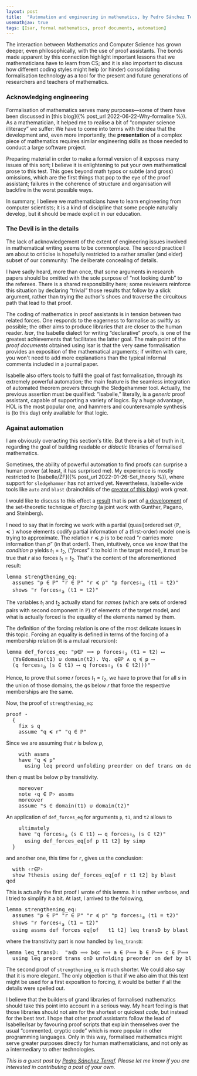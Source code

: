 ```yaml
---
layout: post
title:  "Automation and engineering in mathematics, by Pedro Sánchez Terraf"
usemathjax: true
tags: [Isar, formal mathematics, proof documents, automation]
---
```


The interaction between Mathematics and Computer Science has grown
deeper, even philosophically, with the use of proof assistants. The
bonds made apparent by this connection highlight important lessons
that we mathematicians have to learn from CS; and it is also important
to discuss how different coding styles might help (or hinder)
consolidating formalisation technology as a tool for the present and
future generations of researchers and teachers of mathematics.

### Acknowledging engineering

Formalisation of mathematics serves many purposes—some of them have been
discussed in [this blog]({% post_url 2022-06-22-Why-formalise %}).  As
a mathematician, it helped me to realise a bit of “computer science
illiteracy” we suffer: We have to come into terms with the idea that
the development and, even more importantly, the **presentation** of a
complex piece of mathematics requires similar engineering skills as
those needed to conduct a large software project.

Preparing material in order to make a formal version of it exposes
many issues of this sort; I believe it is enlightening to put your own
mathematical prose to this test. This goes beyond math typos or subtle
(and gross) omissions, which are the first things that pop to the eye
of the proof assistant; failures in the coherence of structure and
organisation will backfire in the worst possible ways.

In summary, I believe we mathematicians have to learn engineering from
computer scientists; it is a kind of discipline that some people
naturally develop, but it should be made explicit in our education.

### The Devil is in the details

The lack of acknowledgement of the extent of engineering issues involved
in mathematical writing seems to be commonplace. The second practice I
am about to criticise is hopefully restricted to a rather smaller (and
elder) subset of our community: The deliberate concealing of details.

I have sadly heard, more than once, that some arguments in research
papers should be omitted with the sole purpose of “not looking dumb”
to the referees. There is a shared responsibility here; some reviewers
reinforce this situation by declaring “trivial” those results that
follow by a slick argument, rather than trying the author's shoes and
traverse the circuitous path that lead to that proof.

The coding of mathematics in proof assistants is in tension between
two related forces. One responds to the eagerness to formalise as swiftly
as possible; the other aims to produce libraries that are closer to
the human reader. *Isar*, the Isabelle dialect for writing
“declarative” proofs, is one of the greatest achievements that
facilitates the latter goal. The main point of the *proof documents*
obtained using Isar is that the very same formalisation provides an
exposition of the mathematical arguments; if written with care, you
won't need to add more explanations than the typical informal comments
included in a journal paper.

Isabelle also offers tools to fulfil the goal of fast formalisation,
through its extremely powerful automation; the main feature is the
seamless integration of automated theorem provers through the
Sledgehammer tool. Actually, the previous assertion must be qualified:
“Isabelle,” literally, is a *generic* proof assistant, capable of
supporting a variety of logics. By a huge advantage, HOL is the most
popular one, and hammers and counterexample synthesis is (to this day)
only available for that logic.

### Against automation

I am obviously overacting this section's title. But there is a bit of
truth in it, regarding the goal of building readable or *didactic*
libraries of formalised mathematics.

Sometimes, the ability of powerful automation to find proofs can
surprise a human prover (at least, it has surprised me). My experience
is mostly restricted to [Isabelle/ZF]({% post_url 2022-01-26-Set_theory %}),
where support for `sledgehammer` has not
arrived yet. Nevertheless, Isabelle-wide tools like `auto` and `blast`
(brainchilds of the [creator of this
blog](https://www.cl.cam.ac.uk/~lp15/)) work great.

I would like to discuss to this effect a
[result](https://www.isa-afp.org/theories/independence_ch/#Forcing_Theorems.html#Forcing_Theorems.forcing_data1.strengthening_eq|fact)
that is part of
[a development](https://arxiv.org/abs/2210.15609) of
the set-theoretic technique of *forcing* (a joint work with Gunther,
Pagano, and Steinberg).

I need to say that in forcing we
work with a partial (quasi)ordered set
$\langle\mathbb{P},\preccurlyeq\rangle$ whose elements codify partial information of
a (first-order) model one is trying to approximate. The relation $r
\preccurlyeq p$ is to be read “$r$ carries more information than $p$” (in
that order!). Then, intuitively, once we know that the *condition* $p$
yields $t_1 = t_2$, (“*forces*” it to hold in the target model), it
must be true that $r$ also forces $t_1 = t_2$. That's the content of
the aforementioned result:

<pre class="source">
</span><span class="keyword1"><span class="command"><span class="entity_def" id="offset_912..917">lemma</span></span></span><span> </span><span class="entity_def" id="Forcing_Theorems.forcing_data1.strengthening_eq|fact"><span class="entity_def" id="Forcing_Theorems.forcing_data1.strengthening_eq|thm"><span class="entity_def" id="offset_918..934">strengthening_eq</span></span></span><span class="main"><span>:</span></span><span>
  </span><span class="keyword2"><span class="keyword"><span>assumes</span></span></span><span> </span><span class="quoted"><span class="quoted"><span>"</span><span class="free"><span>p</span></span><span> </span><span class="main"><span>∈</span></span><span> </span><span class="main"><span class="free"><span>ℙ</span></span></span><span>"</span></span></span><span> </span><span class="quoted"><span class="quoted"><span>"</span><span class="free"><span>r</span></span><span> </span><span class="main"><span>∈</span></span><span> </span><span class="main"><span class="free"><span>ℙ</span></span></span><span>"</span></span></span><span> </span><span class="quoted"><span class="quoted"><span>"</span><span class="free"><span>r</span></span><span> </span><span class="main"><span>≼</span></span><span> </span><span class="free"><span>p</span></span><span>"</span></span></span><span> </span><span class="quoted"><span class="quoted"><span>"</span><span class="free"><span>p</span></span><span> </span><span class="keyword1"><span>forces<span class="hidden">⇩</span><sub>a</sub></span></span><span> </span><span class="main"><span>(</span></span><span class="free"><span>t1</span></span><span> </span><span class="main"><span>=</span></span><span> </span><span class="free"><span>t2</span></span><span class="main"><span>)</span></span><span>"</span></span></span><span>
  </span><span class="keyword2"><span class="keyword"><span>shows</span></span></span><span> </span><span class="quoted"><span class="quoted"><span>"</span><span class="free"><span>r</span></span><span> </span><span class="keyword1"><span>forces<span class="hidden">⇩</span><sub>a</sub></span></span><span> </span><span class="main"><span>(</span></span><span class="free"><span>t1</span></span><span> </span><span class="main"><span>=</span></span><span> </span><span class="free"><span>t2</span></span><span class="main"><span>)</span></span><span>"</span></span></span>
</pre>

The variables $t_1$ and $t_2$ actually stand for *names* (which are
sets of ordered pairs with second component in $\mathbb{P}$) of
elements of the target model, and what is actually forced is the
equality of the elements named by them.

The definition of the forcing relation is one of the most delicate
issues in this topic. Forcing an equality is defined in terms of the
forcing of a membership relation (it is a mutual recursion):

<pre class="source">
</span><span class="keyword1"><span class="command"><span>lemma</span></span></span><span> </span><span class="entity_def" id="Forces_Definition.forcing_data1.def_forces_eq|fact"><span class="entity_def" id="Forces_Definition.forcing_data1.def_forces_eq|thm"><span>def_forces_eq</span></span></span><span class="main"><span>:</span></span><span> </span><span class="quoted"><span class="quoted"><span>"</span><span class="free"><span>p</span></span><span class="main"><span>∈</span></span><span class="main"><span class="free"><span>ℙ</span></span></span><span> </span><span class="main"><span>⟹</span></span><span> </span><span class="free"><span>p</span></span><span> </span><span class="keyword1"><span>forces<span class="hidden">⇩</span><sub>a</sub></span></span><span> </span><span class="main"><span>(</span></span><span class="free"><span>t1</span></span><span> </span><span class="main"><span>=</span></span><span> </span><span class="free"><span>t2</span></span><span class="main"><span>)</span></span><span> </span><span class="main"><span>⟷</span></span><span>
  </span><span class="main"><span>(</span></span><span class="main"><span>∀</span></span><span class="bound"><span>s</span></span><span class="main"><span>∈</span></span><span>domain</span><span class="main"><span>(</span></span><span class="free"><span>t1</span></span><span class="main"><span>)</span></span><span> </span><span class="main"><span>∪</span></span><span> </span><span>domain</span><span class="main"><span>(</span></span><span class="free"><span>t2</span></span><span class="main"><span>)</span></span><span class="main"><span>.</span></span><span> </span><span class="main"><span>∀</span></span><span class="bound"><span>q</span></span><span class="main"><span>.</span></span><span> </span><span class="bound"><span>q</span></span><span class="main"><span>∈</span></span><span class="main"><span class="free"><span>ℙ</span></span></span><span> </span><span class="main"><span>∧</span></span><span> </span><span class="bound"><span>q</span></span><span> </span><span class="main"><span>≼</span></span><span> </span><span class="free"><span>p</span></span><span> </span><span class="main"><span>⟶</span></span><span>
  </span><span class="main"><span>(</span></span><span class="bound"><span>q</span></span><span> </span><span class="keyword1"><span>forces<span class="hidden">⇩</span><sub>a</sub></span></span><span> </span><span class="main"><span>(</span></span><span class="bound"><span>s</span></span><span> </span><span class="main"><span>∈</span></span><span> </span><span class="free"><span>t1</span></span><span class="main"><span>)</span></span><span> </span><span class="main"><span>⟷</span></span><span> </span><span class="bound"><span>q</span></span><span> </span><span class="keyword1"><span>forces<span class="hidden">⇩</span><sub>a</sub></span></span><span> </span><span class="main"><span>(</span></span><span class="bound"><span>s</span></span><span> </span><span class="main"><span>∈</span></span><span> </span><span class="free"><span>t2</span></span><span class="main"><span>)</span></span><span class="main"><span>)</span></span><span class="main"><span>)</span></span><span>"</span></span></span>
</pre>

Hence, to prove that some $r$ forces $t_1 = t_2$, we have to prove
that for all $s$ in the union of those domains, the $q$s below $r$
that force the respective memberships are the same.

Now, the proof of `strengthening_eq`:
<pre class="source">
</span><span class="keyword1"><span class="command"><span>proof</span></span></span><span> </span><span class="operator"><span>-</span></span><span>
  </span><span class="keyword1"><span class="command"><span>{</span></span></span><span>
    </span><span class="keyword3"><span class="command"><span>fix</span></span></span><span> </span><span class="skolem"><span>s</span></span><span> </span><span class="skolem"><span>q</span></span><span>
    </span><span class="keyword3"><span class="command"><span>assume</span></span></span><span> </span><span class="quoted"><span class="quoted"><span>"</span><span class="skolem"><span>q</span></span><span> </span><span class="main"><span>≼</span></span><span> </span><span class="free"><span>r</span></span><span>"</span></span></span><span> </span><span class="quoted"><span class="quoted"><span>"</span><span class="skolem"><span>q</span></span><span> </span><span class="main"><span>∈</span></span><span> </span><span class="main"><span class="free"><span>ℙ</span></span></span><span>"</span></span></span><span></span>
</pre>

Since we are assuming that $r$ is below $p$,
<pre class="source">
    <span></span><span class="keyword1"><span class="command"><span>with</span></span></span><span> </span><span>assms</span><span></span>
    <span class="keyword1"><span class="command"><span>have</span></span></span><span> </span><span class="quoted"><span class="quoted"><span>"</span><span class="skolem"><span>q</span></span><span> </span><span class="main"><span>≼</span></span><span> </span><span class="free"><span>p</span></span><span>"</span></span></span><span>
      </span><span class="keyword1"><span class="command"><span>using</span></span></span><span> </span><span>leq_preord</span><span> </span><span class="keyword1"><span class="command"><span>unfolding</span></span></span><span> </span><span>preorder_on_def</span><span> </span><span>trans_on_def</span><span> </span><span class="keyword1"><span class="command"><span>by</span></span></span><span> </span><span class="operator"><span>blast</span></span>
</pre>
then $q$ must be below $p$ by transitivity.
<pre class="source">
    <span class="keyword1"><span class="command"><span>moreover</span></span></span><span>
    </span><span class="keyword1"><span class="command"><span>note</span></span></span><span> </span><span class="quoted"><span class="quoted"><span>‹</span><span class="skolem"><span>q</span></span><span> </span><span class="main"><span>∈</span></span><span> </span><span class="main"><span class="free"><span>ℙ</span></span></span><span>›</span></span></span><span> </span><span>assms</span><span>
    </span><span class="keyword1"><span class="command"><span>moreover</span></span></span><span>
    </span><span class="keyword3"><span class="command"><span>assume</span></span></span><span> </span><span class="quoted"><span class="quoted"><span>"</span><span class="skolem"><span>s</span></span><span> </span><span class="main"><span>∈</span></span><span> </span><span>domain</span><span class="main"><span>(</span></span><span class="free"><span>t1</span></span><span class="main"><span>)</span></span><span> </span><span class="main"><span>∪</span></span><span> </span><span>domain</span><span class="main"><span>(</span></span><span class="free"><span>t2</span></span><span class="main"><span>)</span></span><span>"</span></span></span>
</pre>
An application of `def_forces_eq` for arguments `p`, `t1`, and `t2` allows to
<pre class="source">
    </span><span class="keyword1"><span class="command"><span>ultimately</span></span></span><span>
    </span><span class="keyword1"><span class="command"><span>have</span></span></span><span> </span><span class="quoted"><span class="quoted"><span>"</span><span class="skolem"><span>q</span></span><span> </span><span class="keyword1"><span>forces<span class="hidden">⇩</span><sub>a</sub></span></span><span> </span><span class="main"><span>(</span></span><span class="skolem"><span>s</span></span><span> </span><span class="main"><span>∈</span></span><span> </span><span class="free"><span>t1</span></span><span class="main"><span>)</span></span><span> </span><span class="main"><span>⟷</span></span><span> </span><span class="skolem"><span>q</span></span><span> </span><span class="keyword1"><span>forces<span class="hidden">⇩</span><sub>a</sub></span></span><span> </span><span class="main"><span>(</span></span><span class="skolem"><span>s</span></span><span> </span><span class="main"><span>∈</span></span><span> </span><span class="free"><span>t2</span></span><span class="main"><span>)</span></span><span>"</span></span></span><span>
      </span><span class="keyword1"><span class="command"><span>using</span></span></span><span> </span><span>def_forces_eq</span><span class="main"><span>[</span></span><span class="operator"><span>of</span></span><span> </span><span class="quoted"><span class="free"><span>p</span></span></span><span> </span><span class="quoted"><span class="free"><span>t1</span></span></span><span> </span><span class="quoted"><span class="free"><span>t2</span></span></span><span class="main"><span>]</span></span><span> </span><span class="keyword1"><span class="command"><span>by</span></span></span><span> </span><span class="operator"><span>simp</span></span><span>
  </span><span class="keyword1"><span class="command"><span>}</span></span></span>
</pre>
and another one, this time for `r`, gives us the conclusion:
<pre class="source">
  <span class="keyword1"><span class="command"><span>with</span></span></span><span> </span><span class="quoted"><span class="quoted"><span>‹</span><span class="free"><span>r</span></span><span class="main"><span>∈</span></span><span class="main"><span class="free"><span>ℙ</span></span></span><span>›</span></span></span><span>
  </span><span class="keyword3"><span class="command"><span>show</span></span></span><span> </span><span class="var"><span class="quoted"><span class="var"><span>?thesis</span></span></span></span><span> </span><span class="keyword1"><span class="command"><span>using</span></span></span><span> </span><span>def_forces_eq</span><span class="main"><span>[</span></span><span class="operator"><span>of</span></span><span> </span><span class="quoted"><span class="free"><span>r</span></span></span><span> </span><span class="quoted"><span class="free"><span>t1</span></span></span><span> </span><span class="quoted"><span class="free"><span>t2</span></span></span><span class="main"><span>]</span></span><span> </span><span class="keyword1"><span class="command"><span>by</span></span></span><span> </span><span class="operator"><span>blast</span></span><span>
</span><span class="keyword1"><span class="command"><span>qed</span></span></span>
</pre>

This is actually the first proof I wrote of this lemma. It is rather
verbose, and I tried to simplify it a bit. At last, I arrived to the
following,
<pre class="source">
<span class="keyword1"><span class="command"><span class="entity_def" id="offset_1460..1465">lemma</span></span></span><span> </span><span class="entity_def" id="Forcing_Theorems.forcing_data1.strengthening_eq&apos;|fact"><span class="entity_def" id="Forcing_Theorems.forcing_data1.strengthening_eq&apos;|thm"><span>strengthening_eq</span></span></span><span class="main"><span>:</span></span><span>
  </span><span class="keyword2"><span class="keyword"><span>assumes</span></span></span><span> </span><span class="quoted"><span class="quoted"><span>"</span><span class="free"><span>p</span></span><span> </span><span class="main"><span>∈</span></span><span> </span><span class="main"><span class="free"><span>ℙ</span></span></span><span>"</span></span></span><span> </span><span class="quoted"><span class="quoted"><span>"</span><span class="free"><span>r</span></span><span> </span><span class="main"><span>∈</span></span><span> </span><span class="main"><span class="free"><span>ℙ</span></span></span><span>"</span></span></span><span> </span><span class="quoted"><span class="quoted"><span>"</span><span class="free"><span>r</span></span><span> </span><span class="main"><span>≼</span></span><span> </span><span class="free"><span>p</span></span><span>"</span></span></span><span> </span><span class="quoted"><span class="quoted"><span>"</span><span class="free"><span>p</span></span><span> </span><span class="keyword1"><span>forces<span class="hidden">⇩</span><sub>a</sub></span></span><span> </span><span class="main"><span>(</span></span><span class="free"><span>t1</span></span><span> </span><span class="main"><span>=</span></span><span> </span><span class="free"><span>t2</span></span><span class="main"><span>)</span></span><span>"</span></span></span><span>
  </span><span class="keyword2"><span class="keyword"><span>shows</span></span></span><span> </span><span class="quoted"><span class="quoted"><span>"</span><span class="free"><span>r</span></span><span> </span><span class="keyword1"><span>forces<span class="hidden">⇩</span><sub>a</sub></span></span><span> </span><span class="main"><span>(</span></span><span class="free"><span>t1</span></span><span> </span><span class="main"><span>=</span></span><span> </span><span class="free"><span>t2</span></span><span class="main"><span>)</span></span><span>"</span></span></span><span>
  </span><span class="keyword1"><span class="command"><span>using</span></span></span><span> </span><span>assms</span><span> </span><span>def_forces_eq</span><span class="main"><span>[</span></span><span class="operator"><span>of</span></span><span> </span><span class="main"><span>_</span></span><span> </span><span class="quoted"><span class="free"><span>t1</span></span></span><span> </span><span class="quoted"><span class="free"><span>t2</span></span></span><span class="main"><span>]</span></span><span> </span><span>leq_transD</span><span> </span><span class="keyword1"><span class="command"><span>by</span></span></span><span> </span><span class="operator"><span>blast</span></span>
</pre>
where the transitivity part is now handled by `leq_transD`:
<!--- Put this lemma before? -->
<pre class="source">
<span class="keyword1"><span class="command"><span>lemma</span></span></span><span> </span><span class="entity_def" id="Forcing_Notions.forcing_notion.leq_transD|fact"><span class="entity_def" id="Forcing_Notions.forcing_notion.leq_transD|thm"><span class="entity_def" id="offset_2058..2068">leq_transD</span></span></span><span class="main"><span>:</span></span><span>  </span><span class="quoted"><span class="quoted"><span>"</span><span class="free"><span>a</span></span><span class="main"><span>≼</span></span><span class="free"><span>b</span></span><span> </span><span class="main"><span>⟹</span></span><span> </span><span class="free"><span>b</span></span><span class="main"><span>≼</span></span><span class="free"><span>c</span></span><span> </span><span class="main"><span>⟹</span></span><span> </span><span class="free"><span>a</span></span><span> </span><span class="main"><span>∈</span></span><span> </span><span class="main"><span class="free"><span>ℙ</span></span></span><span class="main"><span>⟹</span></span><span> </span><span class="free"><span>b</span></span><span> </span><span class="main"><span>∈</span></span><span> </span><span class="main"><span class="free"><span>ℙ</span></span></span><span class="main"><span>⟹</span></span><span> </span><span class="free"><span>c</span></span><span> </span><span class="main"><span>∈</span></span><span> </span><span class="main"><span class="free"><span>ℙ</span></span></span><span class="main"><span>⟹</span></span><span> </span><span class="free"><span>a</span></span><span class="main"><span>≼</span></span><span class="free"><span>c</span></span><span>"</span></span></span><span>
  </span><span class="keyword1"><span class="command"><span>using</span></span></span><span> </span><span>leq_preord</span><span> </span><span>trans_onD</span><span> </span><span class="keyword1"><span class="command"><span>unfolding</span></span></span><span> </span><span>preorder_on_def</span><span> </span><span class="keyword1"><span class="command"><span>by</span></span></span><span> </span><span class="operator"><span>blast</span></span>
</pre>

The second proof of `strengthening_eq` is much shorter. We could also
say that it is more elegant. The only objection is that if we also aim
that this text might be used for a first exposition to forcing, it
would be better if all the details were spelled out.

I believe that the builders of grand libraries of formalised
mathematics should take this point into account in a serious way. My
heart feeling is that those libraries should not aim for the shortest
or quickest *code*, but instead for the best *text*. I hope that other
proof assistants follow the lead of Isabelle/Isar by favouring proof
scripts that explain themselves over the usual “commented, cryptic
code” which is more popular in other programming languages. Only in
this way, formalised mathematics might serve greater purposes directly
for human mathematicians, and not only as a intermediary to other
technologies.

*This is a guest post by [Pedro Sánchez Terraf](https://cs.famaf.unc.edu.ar/~pedro). Please let me know if you are interested in contributing a post of your own.*